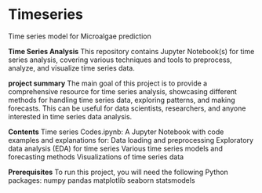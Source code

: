 # Timeseries
Time series model for Microalgae prediction

**Time Series Analysis**
This repository contains Jupyter Notebook(s) for time series analysis, covering various techniques and tools to preprocess, analyze, and visualize time series data.

**project summary**
The main goal of this project is to provide a comprehensive resource for time series analysis, showcasing different methods for handling time series data, exploring patterns, and making forecasts. This can be useful for data scientists, researchers, and anyone interested in time series data analysis.

**Contents**
Time series Codes.ipynb: A Jupyter Notebook with code examples and explanations for:
  Data loading and preprocessing
  Exploratory data analysis (EDA) for time series
  Various time series models and forecasting methods
  Visualizations of time series data

**Prerequisites**
  To run this project, you will need the following Python packages:
    numpy
    pandas
    matplotlib
    seaborn
    statsmodels
